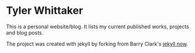 
# Tyler Whittaker
This is a personal website/blog. It lists my current published works, projects and blog posts.

The project was created with jekyll by forking from Barry Clark's [jekyll now](https://github.com/barryclark/jekyll-now).
